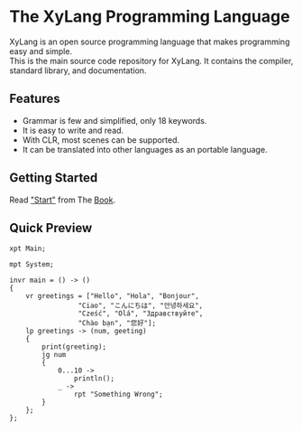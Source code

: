 # The XyLang Programming Language
XyLang is an open source programming language that makes programming easy and simple.  
This is the main source code repository for XyLang. It contains the compiler, standard library, and documentation.

## Features
+ Grammar is few and simplified, only 18 keywords.
+ It is easy to write and read.
+ With CLR, most scenes can be supported.
+ It can be translated into other languages as an portable language.

## Getting Started
Read ["Start"]() from The [Book]().

## Quick Preview
    xpt Main;

    mpt System;

    invr main = () -> ()  
    {
        vr greetings = ["Hello", "Hola", "Bonjour",
                     "Ciao", "こんにちは", "안녕하세요",
                     "Cześć", "Olá", "Здравствуйте",
                     "Chào bạn", "您好"];
        lp greetings -> (num, geeting)
        {
            print(greeting);
            jg num 
            {
                0...10 ->
                    println();
                _ ->
                    rpt "Something Wrong";
            }
        };
    };